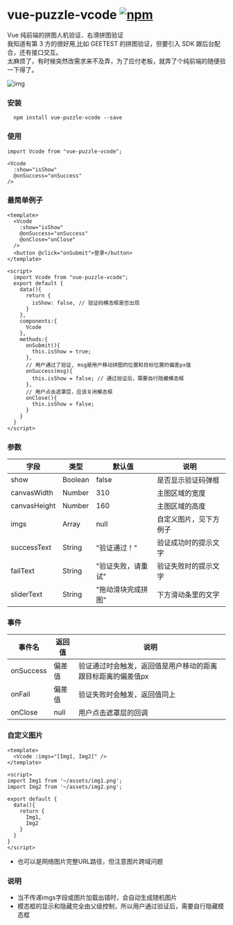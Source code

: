 # vue-puzzle-vcode [![npm](https://img.shields.io/npm/v/vue-puzzle-vcode.svg)](https://www.npmjs.com/package/vue-puzzle-vcode) 

Vue 纯前端的拼图人机验证、右滑拼图验证<br/>
我知道有第 3 方的很好用,比如 GEETEST 的拼图验证，但要引入 SDK 跟后台配合，还有接口交互。<br/>
太麻烦了，有时候突然改需求来不及弄，为了应付老板，就弄了个纯前端的随便验一下得了。

![img](https://github.com/javaLuo/vue-puzzle-vcode/blob/master/public/demo.gif)

### 安装

```
  npm install vue-puzzle-vcode --save
```

### 使用

```
import Vcode from "vue-puzzle-vcode";

<Vcode
  :show="isShow"
  @onSuccess="onSuccess"
/>
```

### 最简单例子

```
<template>
  <Vcode
    :show="isShow"
    @onSuccess="onSuccess"
    @onClose="onClose"
  />
  <button @click="onSubmit">登录</button>
</template>

<script>
  import Vcode from "vue-puzzle-vcode";
  export default {
    data(){
      return {
        isShow: false, // 验证码模态框是否出现
      }
    },
    components:{
      Vcode
    },
    methods:{
      onSubmit(){
        this.isShow = true;
      },
      // 用户通过了验证, msg是用户移动拼图的位置和目标位置的偏差px值
      onSuccess(msg){
        this.isShow = false; // 通过验证后，需要自行隐藏模态框
      },
      // 用户点击遮罩层，应该关闭模态框
      onClose(){
        this.isShow = false;
      }
    }
  }
</script>
```

### 参数

| 字段         | 类型    | 默认值             | 说明                   |
| ------------ | ------- | ------------------ | ---------------------- |
| show         | Boolean | false              | 是否显示验证码弹框     |
| canvasWidth  | Number  | 310                | 主图区域的宽度         |
| canvasHeight | Number  | 160                | 主图区域的高度         |
| imgs         | Array   | null               | 自定义图片，见下方例子 |
| successText  | String  | "验证通过！"       | 验证成功时的提示文字   |
| failText     | String  | "验证失败，请重试" | 验证失败时的提示文字   |
| sliderText   | String  | "拖动滑块完成拼图" | 下方滑动条里的文字     |

### 事件
| 事件名    | 返回值 | 说明                                                         |
| --------- | ------ | ------------------------------------------------------------ |
| onSuccess | 偏差值 | 验证通过时会触发，返回值是用户移动的距离跟目标距离的偏差值px |
| onFail    | 偏差值 | 验证失败时会触发，返回值同上                                 |
| onClose   | null   | 用户点击遮罩层的回调                                         |

### 自定义图片

```
<template>
  <Vcode :imgs="[Img1, Img2]" />
</template>

<script>
import Img1 from '~/assets/img1.png';
import Img2 from '~/assets/img2.png';

export default {
  data(){
    return {
      Img1,
      Img2
    }
  }
}
</script>
```
* 也可以是网络图片完整URL路径，但注意图片跨域问题


### 说明

* 当不传递imgs字段或图片加载出错时，会自动生成随机图片
* 模态框的显示和隐藏完全由父级控制，所以用户通过验证后，需要自行隐藏模态框
